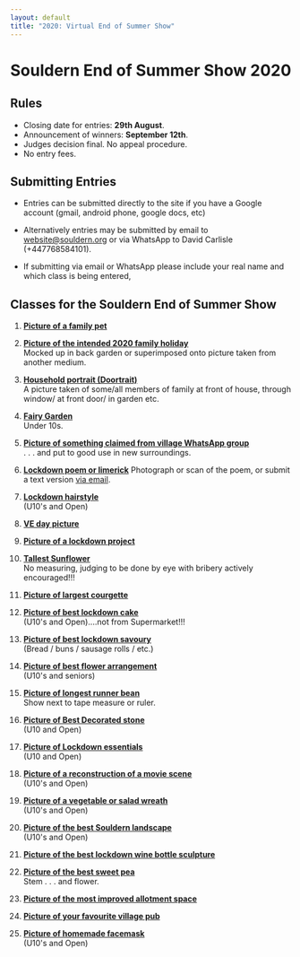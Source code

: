 ```yaml
---
layout: default
title: "2020: Virtual End of Summer Show"
---
```



# Souldern End of Summer Show 2020

## Rules

* Closing date for entries:  **29th August**.
* Announcement of winners: **September 12th**.
* Judges decision final. No appeal procedure.
* No entry fees.


## Submitting Entries

* Entries can be submitted directly to the site if you have a Google
account (gmail, android phone, google docs, etc)

*  Alternatively entries  may be submitted
by email to [website@souldern.org](mailto:website@souldern.org) or via
WhatsApp to David Carlisle (+447768584101).

*  If submitting via email or
WhatsApp please include your real name and which class is being entered,


## Classes for the Souldern End of Summer Show


1.  [**Picture of a family pet**](https://photos.app.goo.gl/ZAkadkMo2n9UXLhS7)

2.  [**Picture of the intended 2020 family holiday**](https://photos.app.goo.gl/QWgBzpQ3RUDbi6L39)  
    Mocked up in back garden or superimposed onto picture taken from another medium.

3. [**Household portrait (Doortrait)**](https://photos.app.goo.gl/FHrKctR5iaVKk4cN6)  
   A picture taken of some/all members of family at front of house, through window/ at front door/ in garden etc.

4. [**Fairy Garden**](https://photos.app.goo.gl/xg5Waqmcwm72TkWp7)  
   Under 10s.
   

5. [**Picture of something claimed from village WhatsApp group**](https://photos.app.goo.gl/M79Hch9v3ErAHdRB9)  
   . . . and put to good use in new surroundings.

6. [**Lockdown poem or limerick**](https://photos.app.goo.gl/jgCKsv3n1kG3p4hDA)     Photograph or scan of the poem, or submit a text version [via email](mailto:website@souldern.org).

7. [**Lockdown hairstyle**](https://photos.app.goo.gl/pYPf2xWnBhH3C2Xf7)  
    (U10's and Open)

8. [**VE day picture**](https://photos.app.goo.gl/PAid97LYpC9mkb4Z8)

9. [**Picture of a lockdown project**](https://photos.app.goo.gl/MwAgaHN7xUUr2HF7A)

10. [**Tallest Sunflower**](https://photos.app.goo.gl/WUR2Y6sWnWLTfUV4A)  
    No measuring, judging to be done by eye with bribery actively encouraged!!!

11. [**Picture of largest courgette**](https://photos.app.goo.gl/Y8CWtJwY5uvtSvi99)

12. [**Picture of best lockdown cake**](https://photos.app.goo.gl/SQ4Nno3tmbJikcZ16)  
    (U10's and Open)....not from Supermarket!!!

13. [**Picture of best lockdown savoury**](https://photos.app.goo.gl/vZ2tAiY2WLEqq96WA)  
    (Bread / buns / sausage rolls / etc.)

14. [**Picture of best flower arrangement**](https://photos.app.goo.gl/5y6vootQ6bEDojfEA)  
    (U10's and seniors)

15. [**Picture of longest runner bean**](https://photos.app.goo.gl/5pZanfDN3uAvWtC27)  
    Show next to tape measure or ruler.

16. [**Picture of Best Decorated stone**](https://photos.app.goo.gl/wDXDRFAAyXcqmyLr8)  
    (U10 and Open)

17. [**Picture of Lockdown essentials**](https://photos.app.goo.gl/CAJaxLSKTZ5ocfY3A)  
    (U10 and Open)

18. [**Picture of a reconstruction of a movie scene**](https://photos.app.goo.gl/Arw4UkFriEg5wiPc8)  
    (U10's and Open)

19. [**Picture of a vegetable or salad wreath**](https://photos.app.goo.gl/SfvJCEKL273N1Jgz5)  
    (U10's and Open)

20. [**Picture of the best Souldern landscape**](https://photos.app.goo.gl/EyxmDApYwPjVFqqg7)  
    (U10's and Open)

21. [**Picture of the best lockdown wine bottle sculpture**](https://photos.app.goo.gl/eS48GEn2Dc99GJ3AA)

22. [**Picture of the best sweet pea**](https://photos.app.goo.gl/7KufQcUWvGzpfPWa6)  
    Stem . . . and flower.

23. [**Picture of the most improved allotment space**](https://photos.app.goo.gl/hrAsk9PtHoPW4JTq5)

24. [**Picture of your favourite village pub**](https://photos.app.goo.gl/qcqESkW977ngQ3vE7)

25. [**Picture of homemade facemask**](https://photos.app.goo.gl/6Rfrga59gsqp7AXq8)     
    (U10's and Open)